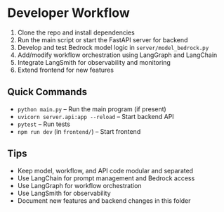 
# Developer Workflow

1. Clone the repo and install dependencies
2. Run the main script or start the FastAPI server for backend
3. Develop and test Bedrock model logic in `server/model_bedrock.py`
4. Add/modify workflow orchestration using LangGraph and LangChain
5. Integrate LangSmith for observability and monitoring
6. Extend frontend for new features

## Quick Commands
- `python main.py` – Run the main program (if present)
- `uvicorn server.api:app --reload` – Start backend API
- `pytest` – Run tests
- `npm run dev` (in `frontend/`) – Start frontend

## Tips
- Keep model, workflow, and API code modular and separated
- Use LangChain for prompt management and Bedrock access
- Use LangGraph for workflow orchestration
- Use LangSmith for observability
- Document new features and backend changes in this folder
